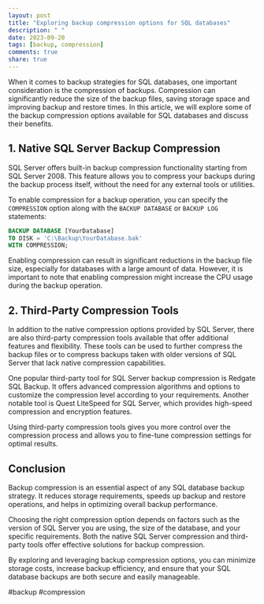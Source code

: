 ```yaml
---
layout: post
title: "Exploring backup compression options for SQL databases"
description: " "
date: 2023-09-20
tags: [backup, compression]
comments: true
share: true
---
```


When it comes to backup strategies for SQL databases, one important consideration is the compression of backups. Compression can significantly reduce the size of the backup files, saving storage space and improving backup and restore times. In this article, we will explore some of the backup compression options available for SQL databases and discuss their benefits.

## 1. Native SQL Server Backup Compression

SQL Server offers built-in backup compression functionality starting from SQL Server 2008. This feature allows you to compress your backups during the backup process itself, without the need for any external tools or utilities. 

To enable compression for a backup operation, you can specify the `COMPRESSION` option along with the `BACKUP DATABASE` or `BACKUP LOG` statements:

```sql
BACKUP DATABASE [YourDatabase]
TO DISK = 'C:\Backup\YourDatabase.bak'
WITH COMPRESSION;
```

Enabling compression can result in significant reductions in the backup file size, especially for databases with a large amount of data. However, it is important to note that enabling compression might increase the CPU usage during the backup operation.

## 2. Third-Party Compression Tools

In addition to the native compression options provided by SQL Server, there are also third-party compression tools available that offer additional features and flexibility. These tools can be used to further compress the backup files or to compress backups taken with older versions of SQL Server that lack native compression capabilities.

One popular third-party tool for SQL Server backup compression is Redgate SQL Backup. It offers advanced compression algorithms and options to customize the compression level according to your requirements. Another notable tool is Quest LiteSpeed for SQL Server, which provides high-speed compression and encryption features.

Using third-party compression tools gives you more control over the compression process and allows you to fine-tune compression settings for optimal results.

## Conclusion

Backup compression is an essential aspect of any SQL database backup strategy. It reduces storage requirements, speeds up backup and restore operations, and helps in optimizing overall backup performance.

Choosing the right compression option depends on factors such as the version of SQL Server you are using, the size of the database, and your specific requirements. Both the native SQL Server compression and third-party tools offer effective solutions for backup compression.

By exploring and leveraging backup compression options, you can minimize storage costs, increase backup efficiency, and ensure that your SQL database backups are both secure and easily manageable.

#backup #compression